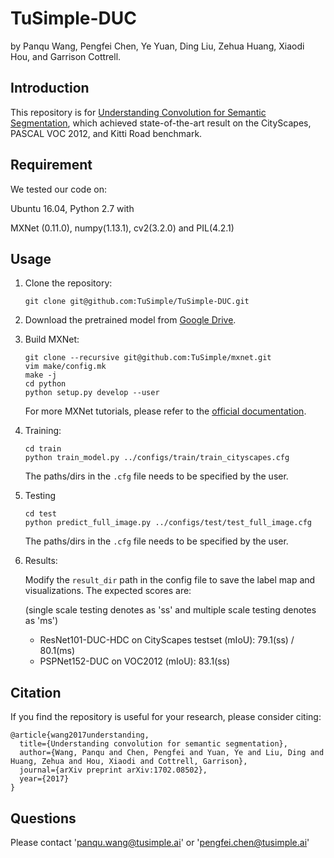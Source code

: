 # TuSimple-DUC

by Panqu Wang, Pengfei Chen, Ye Yuan, Ding Liu, Zehua Huang, Xiaodi Hou, and Garrison Cottrell.

## Introduction

This repository is for [Understanding Convolution for Semantic Segmentation](https://arxiv.org/abs/1702.08502), which achieved state-of-the-art result on the CityScapes, PASCAL VOC 2012, and Kitti Road benchmark.

## Requirement

We tested our code on:

Ubuntu 16.04, Python 2.7 with

MXNet (0.11.0), numpy(1.13.1), cv2(3.2.0) and PIL(4.2.1)

## Usage

1. Clone the repository:

   ```shell
   git clone git@github.com:TuSimple/TuSimple-DUC.git
   ```

2. Download the pretrained model from [Google Drive](https://drive.google.com/open?id=0B72xLTlRb0SoREhISlhibFZTRmM).

3. Build MXNet:

   ```shell
   git clone --recursive git@github.com:TuSimple/mxnet.git
   vim make/config.mk
   make -j
   cd python
   python setup.py develop --user
   ```

   For more MXNet tutorials, please refer to the [official documentation](https://mxnet.incubator.apache.org/install/index.html).

3. Training:

   ```shell
   cd train
   python train_model.py ../configs/train/train_cityscapes.cfg
   ```

   The paths/dirs in the ``.cfg`` file needs to be specified by the user.

4. Testing

   ```
   cd test
   python predict_full_image.py ../configs/test/test_full_image.cfg
   ```

   The paths/dirs in the ``.cfg`` file needs to be specified by the user.

5. Results:

   Modify the ``result_dir`` path in the config file to save the label map and visualizations. The expected scores are:

   (single scale testing denotes as 'ss' and multiple scale testing denotes as 'ms')

   - ResNet101-DUC-HDC on CityScapes testset (mIoU): 79.1(ss) / 80.1(ms)
   - PSPNet152-DUC on VOC2012 (mIoU): 83.1(ss)

## Citation

If you find the repository is useful for your research, please consider citing:

    @article{wang2017understanding,
      title={Understanding convolution for semantic segmentation},
      author={Wang, Panqu and Chen, Pengfei and Yuan, Ye and Liu, Ding and Huang, Zehua and Hou, Xiaodi and Cottrell, Garrison},
      journal={arXiv preprint arXiv:1702.08502},
      year={2017}
    }

## Questions

Please contact 'panqu.wang@tusimple.ai' or 'pengfei.chen@tusimple.ai'